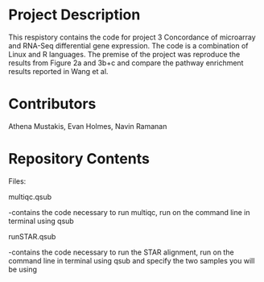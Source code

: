 # Project Description

This respistory contains the code for project 3 Concordance of microarray and RNA-Seq differential gene expression. The code is a combination of Linux and R languages. The premise of the project was reproduce the results from Figure 2a and 3b+c and compare the pathway enrichment results reported in Wang et al. 

# Contributors

Athena Mustakis, Evan Holmes, Navin Ramanan 

# Repository Contents
Files: 


multiqc.qsub 

-contains the code necessary to run multiqc, run on the command line in terminal using qsub 

runSTAR.qsub 

-contains the code necessary to run the STAR alignment, run on the command line in terminal using qsub and specify the two samples you will be using 


